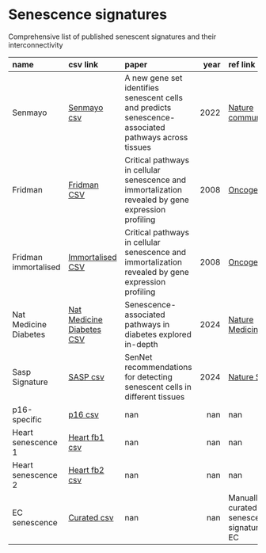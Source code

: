 # Senescence signatures

Comprehensive list of published senescent signatures and their interconnectivity

<!-- START_TABLE -->


| name                  | csv link                                                                                                               | paper                                                                                                |   year | ref link                                                                   |
|:----------------------|:-----------------------------------------------------------------------------------------------------------------------|:-----------------------------------------------------------------------------------------------------|-------:|:---------------------------------------------------------------------------|
| Senmayo               | [Senmayo csv](https://github.com/HA-DKFZ/senesence_signatures/blob/main/pages/senmayo.csv)                             | A new gene set identifies senescent cells and predicts senescence-associated pathways across tissues |   2022 | [Nature communication](https://www.nature.com/articles/s41467-022-32552-1) |
| Fridman               | [Fridman CSV](https://github.com/HA-DKFZ/senesence_signatures/blob/main/pages/fridman.csv)                             | Critical pathways in cellular senescence and immortalization revealed by gene expression profiling   |   2008 | [Oncogene](https://pubmed.ncbi.nlm.nih.gov/18711403/)                      |
| Fridman immortalised  | [Immortalised CSV](https://github.com/HA-DKFZ/senesence_signatures/blob/main/pages/immortalised.csv)                   | Critical pathways in cellular senescence and immortalization revealed by gene expression profiling   |   2008 | [Oncogene](https://pubmed.ncbi.nlm.nih.gov/18711403/)                      |
| Nat Medicine Diabetes | [Nat Medicine Diabetes CSV](https://github.com/HA-DKFZ/senesence_signatures/blob/main/pages/nat_medicine_diabetes.csv) | Senescence-associated pathways in diabetes explored in-depth                                         |   2024 | [Nature Medicine](https://www.nature.com/articles/s41591-024-02802-4)      |
| Sasp Signature        | [SASP csv](https://github.com/HA-DKFZ/senesence_signatures/blob/main/pages/sasp_signature.csv)                         | SenNet recommendations for detecting senescent cells in different tissues                            |   2024 | [Nature SenNet](https://www.nature.com/articles/s41580-024-00738-8)        |
| p16-specific          | [p16 csv](https://github.com/HA-DKFZ/senesence_signatures/blob/main/pages/p16_mice.csv)                                | nan                                                                                                  |    nan | nan                                                                        |
| Heart senescence 1    | [Heart fb1 csv](https://github.com/HA-DKFZ/senesence_signatures/blob/main/pages/heart_sen_fb1.csv)                     | nan                                                                                                  |    nan | nan                                                                        |
| Heart senescence 2    | [Heart fb2 csv](https://github.com/HA-DKFZ/senesence_signatures/blob/main/pages/heart_sen_fb2.csv)                     | nan                                                                                                  |    nan | nan                                                                        |
| EC senescence         | [Curated csv](https://github.com/HA-DKFZ/senescence_public_signatures/blob/main/pages/senescence_050924.csv)           | nan                                                                                                  |    nan | Manually curated senescence signature for EC                               |

<!-- END_TABLE -->
